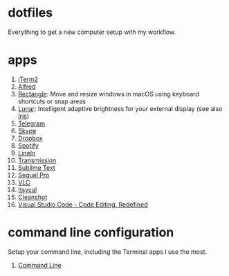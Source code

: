 # dotfiles
Everything to get a new computer setup with my workflow.

# apps

1. [iTerm2](https://www.iterm2.com/downloads.html)
2. [Alfred](https://www.alfredapp.com/)
3. [Rectangle](https://rectangleapp.com/): Move and resize windows in macOS using keyboard shortcuts or snap areas
4. [Lunar](https://lunar.fyi/): Intelligent adaptive brightness for your external display (see also [Iris](https://iristech.co/))
5. [Telegram](https://macos.telegram.org/)
6. [Skype](https://www.skype.com/en/download-skype/skype-for-mac/downloading/)
7. [Dropbox](https://www.dropbox.com/downloading?src=index)
8. [Spotify](https://www.spotify.com/us/download/mac/)
9. [LineIn](https://rogueamoeba.com/freebies/)
10. [Transmission](https://transmissionbt.com/download/)
11. [Sublime Text](https://www.sublimetext.com/3)
12. [Sequel Pro](https://www.sequelpro.com/)
13. [VLC](https://www.videolan.org/vlc/)
14. [Itsycal](https://www.mowglii.com/itsycal/)
15. [Cleanshot](https://getcleanshot.com/)
16. [Visual Studio Code - Code Editing. Redefined](https://code.visualstudio.com/)

# command line configuration

Setup your command line, including the Terminal apps I use the most.

1. [Command Line](/cmdline.md)
